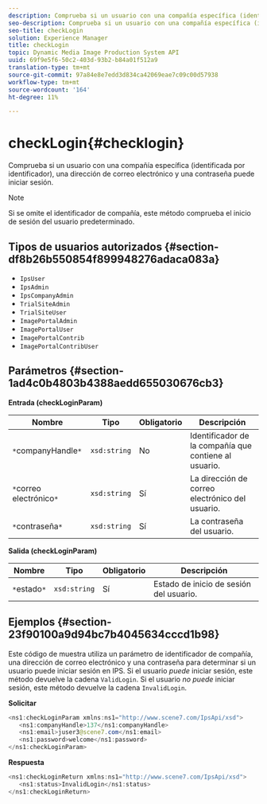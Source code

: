 ```yaml
---
description: Comprueba si un usuario con una compañía específica (identificada por identificador), una dirección de correo electrónico y una contraseña puede iniciar sesión.
seo-description: Comprueba si un usuario con una compañía específica (identificada por identificador), una dirección de correo electrónico y una contraseña puede iniciar sesión.
seo-title: checkLogin
solution: Experience Manager
title: checkLogin
topic: Dynamic Media Image Production System API
uuid: 69f9e5f6-50c2-403d-93b2-b84a01f512a9
translation-type: tm+mt
source-git-commit: 97a84e8e7edd3d834ca42069eae7c09c00d57938
workflow-type: tm+mt
source-wordcount: '164'
ht-degree: 11%

---
```



# checkLogin{#checklogin}

Comprueba si un usuario con una compañía específica (identificada por identificador), una dirección de correo electrónico y una contraseña puede iniciar sesión.

>[!NOTE]
>
>Si se omite el identificador de compañía, este método comprueba el inicio de sesión del usuario predeterminado.

## Tipos de usuarios autorizados {#section-df8b26b550854f899948276adaca083a}

* `IpsUser`
* `IpsAdmin`
* `IpsCompanyAdmin`
* `TrialSiteAdmin`
* `TrialSiteUser`
* `ImagePortalAdmin`
* `ImagePortalUser`
* `ImagePortalContrib`
* `ImagePortalContribUser`

## Parámetros {#section-1ad4c0b4803b4388aedd655030676cb3}

**Entrada (checkLoginParam)**

| Nombre | Tipo | Obligatorio | Descripción |
|---|---|---|---|
| `*`companyHandle`*` | `xsd:string` | No | Identificador de la compañía que contiene al usuario. |
| `*`correo electrónico`*` | `xsd:string` | Sí | La dirección de correo electrónico del usuario. |
| `*`contraseña`*` | `xsd:string` | Sí | La contraseña del usuario. |

**Salida (checkLoginParam)**

| Nombre | Tipo | Obligatorio | Descripción |
|---|---|---|---|
| `*`estado`*` | `xsd:string` | Sí | Estado de inicio de sesión del usuario. |

## Ejemplos {#section-23f90100a9d94bc7b4045634cccd1b98}

Este código de muestra utiliza un parámetro de identificador de compañía, una dirección de correo electrónico y una contraseña para determinar si un usuario puede iniciar sesión en IPS. Si el usuario *puede* iniciar sesión, este método devuelve la cadena `ValidLogin`. Si el usuario *no puede* iniciar sesión, este método devuelve la cadena `InvalidLogin`.

**Solicitar**

```java
<ns1:checkLoginParam xmlns:ns1="http://www.scene7.com/IpsApi/xsd">
   <ns1:companyHandle>137</ns1:companyHandle>
   <ns1:email>juser3@scene7.com</ns1:email>
   <ns1:password>welcome</ns1:password>
</ns1:checkLoginParam>
```

**Respuesta**

```java
<ns1:checkLoginReturn xmlns:ns1="http://www.scene7.com/IpsApi/xsd">
   <ns1:status>InvalidLogin</ns1:status>
</ns1:checkLoginReturn>
```

